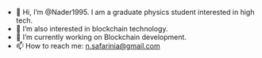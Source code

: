 - 👋 Hi, I’m @Nader1995. I am a graduate physics student interested in high tech.
- 👀 I’m also interested in blockchain technology. 
- 🌱 I’m currently working on Blockchain development.
- 📫 How to reach me: n.safarinia@gmail.com

<!---
Nader1995/Nader1995 is a ✨ special ✨ repository because its `README.md` (this file) appears on your GitHub profile.
You can click the Preview link to take a look at your changes.
--->
